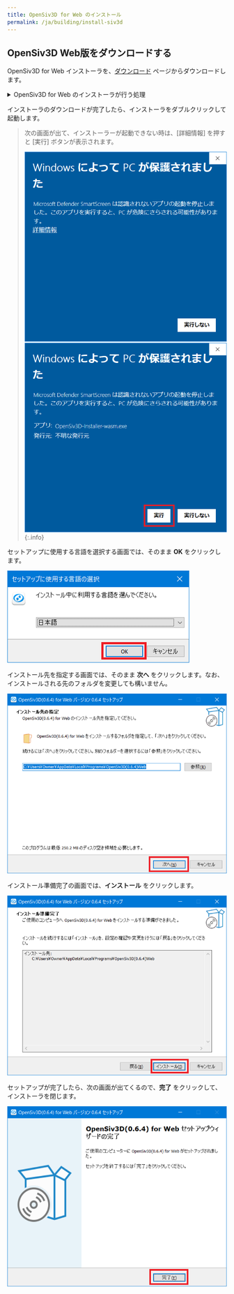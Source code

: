 ```yaml
---
title: OpenSiv3D for Web のインストール
permalink: /ja/building/install-siv3d
---
```


## OpenSiv3D Web版をダウンロードする

OpenSiv3D for Web インストーラを、[ダウンロード](/ja/download) ページからダウンロードします。

<details markdown="block"><summary>OpenSiv3D for Web のインストーラが行う処理</summary>

OpenSiv3D for Web のインストーラは次の処理を行います。

- OpenSiv3D for Web のバイナリの配置
- プロジェクトテンプレートの登録
- 環境変数の登録 (OpenSiv3D Web版の配置場所)

</details>

インストーラのダウンロードが完了したら、インストーラをダブルクリックして起動します。

> 次の画面が出て、インストーラーが起動できない時は、\[詳細情報\] を押すと \[実行\] ボタンが表示されます。
>
> ![SmartScreen1](/assets/img/building/install-siv3d/SmartScreenGuard1.png)
> ![SmartScreen2](/assets/img/building/install-siv3d/SmartScreenGuard2.png)
{:.info}

セットアップに使用する言語を選択する画面では、そのまま **OK** をクリックします。

![OpenSiv3DforWebInstaller0.png](/assets/img/building/install-siv3d/OpenSiv3DForWebInstaller0.png)

インストール先を指定する画面では、そのまま **次へ** をクリックします。なお、インストールされる先のフォルダを変更しても構いません。

![OpenSiv3DforWebInstaller1.png](/assets/img/building/install-siv3d/OpenSiv3DForWebInstaller1.png)

インストール準備完了の画面では、**インストール** をクリックします。

![OpenSiv3DforWebInstaller2.png](/assets/img/building/install-siv3d/OpenSiv3DForWebInstaller2.png)

セットアップが完了したら、次の画面が出てくるので、**完了** をクリックして、インストーラを閉じます。

![OpenSiv3DforWebInstaller3.png](/assets/img/building/install-siv3d/OpenSiv3DForWebInstaller3.png)
